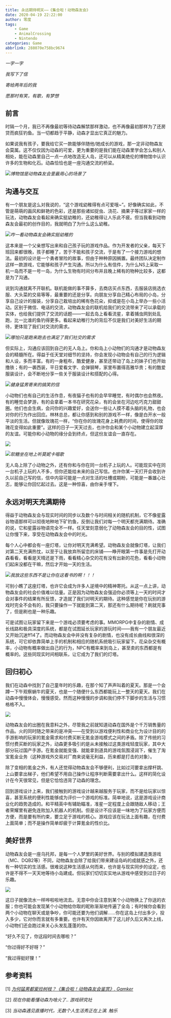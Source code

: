 ```yaml
---
title: 永远期待明天——《集合啦！动物森友会》
date: 2020-04-19 22:22:00
author: 零度
tags:
	- Game
	- AnimalCrossing
	- Nintendo
categories: Game
abbrlink: 288070e758bc9674
---
```


*一字一字*

*我写下了信*

*寄给两年后的我*

*愿那时有笑，有歌，有梦想*

<!-- more -->

## 前言

时隔一个月，我已不再像最初等待动森解禁那样激动，也不再像最初那样为了还房贷而疯狂钓鱼。当一切都趋于平静，动森才显出它真正的魅力。



如果说我有孩子，要我给它买一款能够伴随他/她成长的游戏，那一定非动物森友会莫属。这不仅仅因为动森的可爱，更为重要的是我们能在动森里学会怎么和别人相处，能在动森里自己一点一点地改造无人岛，还可以从精美绝伦的博物馆中认识许多的生物和化石。动森恰恰也是一座沟通交流的桥梁。



![](https://lingdu-picture.oss-cn-beijing.aliyuncs.com/img/微信图片_20200416111441.jpg)_博物馆是动物森友会里最用心的场景了_



## 沟通与交互

有一个朋友是这么对我说的，“这个游戏幼稚得有点可爱哦~”。好像确实如此，不管是萌萌的画风和鲜艳的色彩，还是那些诸如捉虫、浇花、摘果子等过家家一样的玩法，动物森友会看起来确实挺幼稚的，还幼稚得让人乐此不疲。但当我看到动物森友会最初的创作目的，我就明白了为什么这么幼稚。



![](https://lingdu-picture.oss-cn-beijing.aliyuncs.com/img/微信图片_20200419144817.jpg)_咋一看动物森友会确实挺幼稚的_



这本来是一个父亲想写出来和自己孩子玩的游戏作品。作为开发者的父亲，每天下班回来都很晚，孩子都睡了，苦于不能和孩子交流，于是有了一个接力游戏的想法。最初的设计是一个勇者冒险的故事，但由于种种原因搁置。最终团队决定制作这样一款游戏，它能够和孩子产生沟通。所以为什么有信件，为什么NS上采取一机一岛而不是一号一岛，为什么生物有时间分布并且晚上稀有的物种比较多，这都是为了沟通。



说到沟通就离不开联机。联机能做的事不算多，去商店买点东西，去服装店挑选衣服、大头菜的交易等等，最重要的还是分享。向朋友分享自己精心布局的小岛，分享自己设计的服装，分享自己栽培出的稀有色花朵，抑或是在小岛上举办一些小活动。区别于微信、电话的交流，动物森友会的联机给我们的交流带来了可以承载的实体，也给我们提供了交流的话题——一起去岛上看看流星，拿着捕虫网到处乱跑，比一比谁的鱼钓得更多。看起来幼稚行为的背后不仅是我们对美好生活的期待，更体现了我们对交流的需求。



![](https://lingdu-picture.oss-cn-beijing.aliyuncs.com/img/微信图片_20200416111301.jpg)_哪怕只是跑来跑去也满足了我们社交的需求_



但实际上，沟通应该回到自己的无人岛上。你和岛上小动物们的沟通才是动物森友会的精髓所在。得益于任天堂对细节的坚持，你会发现小动物会有自己的行为逻辑和人设，多而丰富。有的一身粗布，酷爱健身，甚至还带动了岛上的妹子们也开始撸铁；有的一袭西装，平日爱看文字、会弹钢琴，家里布置得高雅华贵；有的酷爱服装设计，会不断地分享一些关于服装设计和搭配的心得。



![](https://lingdu-picture.oss-cn-beijing.aliyuncs.com/img/微信图片_20200416111308.jpg)_健身猛男寄来的搞笑的信_



小动物们也有自己的生活作息，有夜猫子也有的会早早睡觉，有时偶尔也会熬夜。有的睡觉会梦游，有的会拿着一本书在研究花朵，有的会坐在河边吃巧克力甜甜圈。他们也会生病，会问你的兴趣爱好，会送你一些让人摸不着头脑的礼物，也会对你的行为作出回应。林林总总，都让你感到和别的游戏不一样，像是白开水一般平淡的生活。但就像玫瑰花一样，“你在你的玫瑰花身上耗费的时间，使得你的玫瑰花变得如此重要”。这样的日子一天天过去，也许你会和某个小动物建立起深厚的友谊。可能你和小动物的缘分会到终点，但这份友谊会一直存在。



![](https://lingdu-picture.oss-cn-beijing.aliyuncs.com/img/微信图片_20200416111238.jpg)

![](https://lingdu-picture.oss-cn-beijing.aliyuncs.com/img/微信图片_20200416111232.jpg)_软糖坐在地上听莫妮卡唱歌_



无人岛上除了小动物之外，还有你和与你在同一台机子上玩的人。可能现实中在同一台机子上玩的人不多，但你还能给未来的自己写信。也许你某一天打开会收到许久以前自己写的信，信中内容可能是一点对生活的吐槽或期盼，可能是一番雄心壮志，能够让你回忆起过去。这是一种惊喜，由你亲手埋下。



## 永远对明天充满期待

得益于动物森友会与现实时间的同步以及数个与时间相关的随机机制，它不像星露谷物语那样可以彻夜地种地下矿钓鱼，反倒让我们对每一个明天都充满期待。准确的说，它和星露谷物语完全不一样。任天堂刻意弱化了动物森友会的目的性，试图让你慢下来，享受在动物森友会中的时光。



每个人心中都会有一座灯塔，让你对明天充满希望。动物森友会就像灯塔，让我们对第二天充满热忱，以至于让我放弃所留恋的床铺——睁开眼第一件事是先打开动森看看，看看是天晴还是下雨，看看精心杂交的花有没有出新的花色，看看小动物们起床没都在干嘛，然后才开始一天的生活。



![](https://lingdu-picture.oss-cn-beijing.aliyuncs.com/img/微信图片_20200416111250.jpg)_我放这些东西不是让你在这看书的啊！！！_



可别小瞧了这座灯塔，也许它会成为许多人逆境中的精神寄托。从这一点上讲，动物森友会的社会价值难以估量。正是因为动物森友会强迫你必须等上一天的时间才会对事件的结果有所反馈，才造就了我们对明天的期待。这种感觉是你在玩别的游戏时完全不会有的，我只要操作一下就能到第二天，那还有什么期待呢？刷就完事了，但是刷也是一种乐趣。



可是试图让玩家留下来是一个游戏必须要考虑的事。MMORPG中复杂的剧情、成长线路和极具深度的系统，都是在试图延长玩家的游玩时间——我有一个朋友最近又开始沉迷ff14了。而动物森友会中并没有复杂的剧情，也没有成长曲线和很深的系统，可它却依靠简单上手的机制和相应的随机系统吸引玩家留下。花朵杂交有概率，小动物有概率做出自己的行为，NPC有概率来到岛上，甚至卖的东西都是有概率的。这些同现实时间相联系，让它成为了我们的灯塔。



## 回归初心

我们在动森中找到了自己童年时的乐趣，在那个知了声声叫着的夏天。那是一个会蹲一下午观察蜗牛的夏天，也是一个随便什么东西都能玩上一整天的夏天。我们在动森中慢慢体会，慢慢感受。然而这种慢慢的步调和我们停不下脚步的生活与习惯格格不入。



![](https://lingdu-picture.oss-cn-beijing.aliyuncs.com/img/微信图片_20200416111505.jpg)



动物森友会的出圈在我意料之外，尽管我之前就知道动森在国外是个千万销售量的作品。火的同时随之带来的是冲突——在受到以游戏便利性和商业化为设计目的的手游影响的玩家的氪金需求和付费买断无氪金游戏模式之间的矛盾。除了传统的习惯付费买断的玩家之外，动森更多吸引的是从未接触过这类游戏轻度玩家，其中大部分玩过国产手游。在氪金就能变强、就能拿到道具的游戏氛围浸润下，催生了淘宝氪金业务（这种游戏外交易对厂商来说毫无利益，历来都是打击的对象）。



除了变相的氪金之外，有人还觉得动物森友会不够便利，比如过河要拿出撑杆跳、上山要拿出梯子，他们希望不用自己操作让程序判断需要拿出什么。这样的简化设计在今天很常见，但是它恰恰违背了动森的理念。



回到游戏设计上来，我们接触到的游戏设计越来越服务于玩家，而不是给玩家以惊喜，甚至系统的便利性能够成为评价一个游戏的标准。简单地说，这是游戏设计商业化的趋势造成的。和平精英中有辅助瞄准，准星一定程度上会跟随敌人移动；王者荣耀里有避免连败加入机器人的机制。但是设计不应该是一味地为了玩家方便而方便，而是要有所约束，要立足于游戏的核心。游戏应该在玩法上面有趣，在付费上面简单；而不是操作简单却疲于计算氪金的性价比。



## 美好世界

动物森友会是一座乌托邦，是每一个人梦里的美好世界。与别的模拟建造类游戏（MC、DQB2等）不同，动物森友会除了给我们带来建设岛屿的成就感之外，还有一种切实的生活感。很难说这种生活感从何而来，也许是与现实同步的设定，也许是不得不一天天地等待小岛建成。但玩家们切切实实地从游戏中感受到过日子的乐趣。



![](https://lingdu-picture.oss-cn-beijing.aliyuncs.com/img/微信图片_20200416111223.jpg)



这日子就像流水一样哗啦啦地流去。无意中你会注意到某个小动物换上了你送的衣服；你也可能会发现某个小动物给你取的昵称渐渐地传遍了全岛；有时候你会看到两个小动物在聊天或是争吵，你可能还要为他们调解......你在这岛上付出多少，投入多少，它对你而言就有多重要。也许有天你因故离开了这儿好久后又再次上线，小动物们还会跑过来关心头发乱蓬蓬的你。



“好久不见了，你这段时间去哪啦？”

“你过得好不好呀？”

“我过得挺好狸！”



## 参考资料

[1] [*为何猛男都爱捡树枝？《集合啦！动物森友会鉴赏》.  Gamker*](https://www.bilibili.com/video/av840297973/)

[2] *现在你能看懂动森为啥火了.. 游戏研究社*

[3] *当动森遇见直播时代，无数个人生活秀正在上演. 触乐*